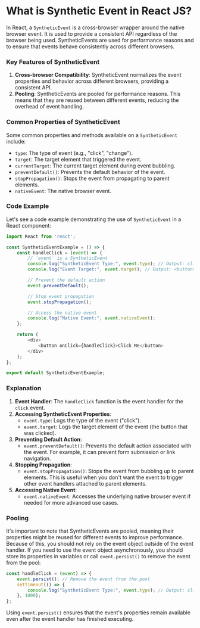 # What is Synthetic Event in React JS?

In React, a `SyntheticEvent` is a cross-browser wrapper around the native browser event. It is used to provide a consistent API regardless of the browser being used. SyntheticEvents are used for performance reasons and to ensure that events behave consistently across different browsers.

### Key Features of SyntheticEvent

1. **Cross-browser Compatibility**: SyntheticEvent normalizes the event properties and behavior across different browsers, providing a consistent API.
2. **Pooling**: SyntheticEvents are pooled for performance reasons. This means that they are reused between different events, reducing the overhead of event handling.

### Common Properties of SyntheticEvent
Some common properties and methods available on a `SyntheticEvent` include:

- `type`: The type of event (e.g., "click", "change").
- `target`: The target element that triggered the event.
- `currentTarget`: The current target element during event bubbling.
- `preventDefault()`: Prevents the default behavior of the event.
- `stopPropagation()`: Stops the event from propagating to parent elements.
- `nativeEvent`: The native browser event.

### Code Example
Let's see a code example demonstrating the use of `SyntheticEvent` in a React component:

```javascript
import React from 'react';

const SyntheticEventExample = () => {
    const handleClick = (event) => {
        // `event` is a SyntheticEvent
        console.log("SyntheticEvent Type:", event.type); // Output: click
        console.log("Event Target:", event.target); // Output: <button>Click Me</button>

        // Prevent the default action
        event.preventDefault();

        // Stop event propagation
        event.stopPropagation();

        // Access the native event
        console.log("Native Event:", event.nativeEvent);
    };

    return (
        <div>
            <button onClick={handleClick}>Click Me</button>
        </div>
    );
};

export default SyntheticEventExample;
```

### Explanation

1. **Event Handler**: The `handleClick` function is the event handler for the `click` event.
2. **Accessing SyntheticEvent Properties**:
    - `event.type`: Logs the type of the event ("click").
    - `event.target`: Logs the target element of the event (the button that was clicked).
3. **Preventing Default Action**:
    - `event.preventDefault()`: Prevents the default action associated with the event. For example, it can prevent form submission or link navigation.
4. **Stopping Propagation**:
    - `event.stopPropagation()`: Stops the event from bubbling up to parent elements. This is useful when you don't want the event to trigger other event handlers attached to parent elements.
5. **Accessing Native Event**:
    - `event.nativeEvent`: Accesses the underlying native browser event if needed for more advanced use cases.

### Pooling

It's important to note that SyntheticEvents are pooled, meaning their properties might be reused for different events to improve performance. Because of this, you should not rely on the event object outside of the event handler. If you need to use the event object asynchronously, you should store its properties in variables or call `event.persist()` to remove the event from the pool:

```javascript
const handleClick = (event) => {
    event.persist(); // Remove the event from the pool
    setTimeout(() => {
        console.log("SyntheticEvent Type:", event.type); // Output: click
    }, 1000);
};
```

Using `event.persist()` ensures that the event's properties remain available even after the event handler has finished executing.